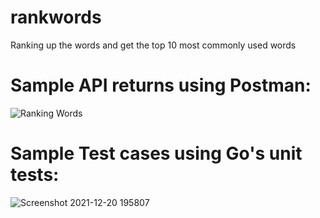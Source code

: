 # rankwords
Ranking up the words and get the top 10 most commonly used words

# Sample API returns using Postman:
![Ranking Words](https://user-images.githubusercontent.com/58651329/146763686-dfce0f0c-ff62-4114-b71c-a939ad0a2ed2.png)

# Sample Test cases using Go's unit tests:
![Screenshot 2021-12-20 195807](https://user-images.githubusercontent.com/58651329/146763926-cc25893b-fa34-4852-8d03-d3facbf21bbc.png)
